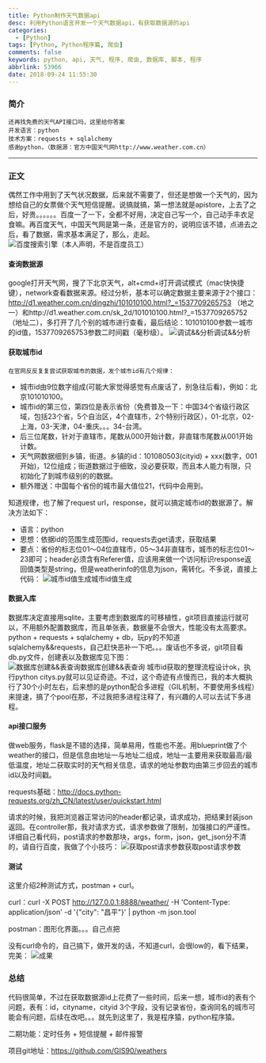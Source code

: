 ```yaml
---
title: Python制作天气数据api
desc: 利用Python语言开发一个天气数据api，有获取数据源的api
categories:
  - [Python]
tags: [Python, Python程序篇, 爬虫]
comments: false
keywords: python, api, 天气, 程序, 爬虫, 数据库, 脚本, 程序
abbrlink: 53966
date: 2018-09-24 11:55:30
---
```


### 简介
    还再找免费的天气API接口吗，这里给你答案
    开发语言：python
    技术方案：requests + sqlalchemy
    感谢python，（数据源：官方中国天气网http://www.weather.com.cn）

<!--more-->
<hr />

### 正文
​​​偶然工作中用到了天气状况数据，后来就不需要了，但还是想做一个天气的，因为想给自己的女票做个天气短信提醒。说搞就搞，第一想法就是apistore，上去了之后，好贵。。。。。。<!-- more -->百度一了一下，全都不好用，决定自己写一个，自己动手丰衣足食嘛。再百度天气，中国天气网是第一条，还是官方的，说明应该不错，点进去之后，看了数据，需求基本满足了，那么，走起。
![百度搜索引擎（本人声明，不是百度员工）](baidu.jpg)
#### 查询数据源
google打开天气网，搜了下北京天气，alt+cmd+i打开调试模式（mac快快捷键），network查看数据来源。经过分析，基本可以确定数据主要来源于2个接口：http://d1.weather.com.cn/dingzhi/101010100.html?_=1537709265753 （地之一）和http://d1.weather.com.cn/sk_2d/101010100.html?_=1537709265752 （地址二），多打开了几个别的城市进行查看，最后结论：101010100参数一城市的id值，1537709265753参数二时间戳（毫秒级）。
![调试&&分析调试&&分析](tiaoshi.jpg)

#### 获取城市id
    在官网反反复复尝试获取城市的数据，发个城市id有几个规律：
* 城市id由9位数字组成(可能大家觉得感觉有点废话了，别急往后看)，例如：北京101010100。
* 城市id的第三位，第四位是表示省份（免费普及一下：中国34个省级行政区域，包括23个省，5个自治区，4个直辖市，2个特别行政区），01-北京，02-上海，03-天津，04-重庆。。。34-台湾。
* 后三位尾数，针对于直辖市，尾数从000开始计数，非直辖市尾数从001开始计数。
* 天气网数据细到乡镇，街道。乡镇的id：101080503(cityid) + xxx(数字，001开始)，12位组成；街道数据过于细致，没必要获取，而且本人能力有限，只初始化了到城市级别的的数据。
* 额外赠送：中国每个省份的城市最大值位21，代码中会用到。

知道规律，也了解了request url，response，就可以搞定城市id的数据源了。解决方法如下：
* 语言：python
* 思想：依据id的范围生成范围id，requests去get请求，获取结果
* 要点：省份的标志位01～04位直辖市，05～34非直辖市，城市的标志位01～23即可；header必须含有Referer值，应该用来做一个访问标识response返回值类型是string，但是weatherinfo的信息为json，需转化。不多说，直接上代码：
![城市id值生成城市id值生成](id.jpg)

#### 数据入库
数据库决定直接用sqlite，主要考虑到数据库的可移植性，git项目直接运行就可以，不用额外配置数据库，而且单张表，数据量不会很大，性能没有太高要求。python + requests + sqlalchemy + db，玩py的不知道sqlalchemy&&requests，自己赶快恶补一下吧。。。废话也不多说，git项目看db.py文件，创建表以及数据库见下图：
![数据库创建&&表查询数据库创建&&表查询](db.jpg)
城市id获取的整理流程设计ok，执行python citys.py就可以见证奇迹。不过，这个奇迹有点慢而已，我的本大概执行了30个小时左右，后来想的是python配合多进程（GIL机制，不要使用多线程）来提速，搞了个pool在那，不过我把多进程注释了，有兴趣的人可以去试下多进程。

#### api接口服务
做web服务，flask是不错的选择，简单易用，性能也不差。用blueprint做了个weather的接口，但是信息由地址一与地址二组成，地址一主要用来获取最高/最低温度，地址二获取实时的天气相关信息，请求的地址参数均由第三步回去的城市id以及时间戳。

requests基础：http://docs.python-requests.org/zh_CN/latest/user/quickstart.html

请求的时候，我把浏览器正常访问的header都记录，请求成功，把结果封装json返回。在controller那，我对请求方式，请求参数做了限制，加强接口的严谨性。详细自己看代码，post请求的参数那块，args，form，json，get_json分不清的，请自行百度，我做了个小技巧：
![获取post请求参数获取post请求参数](api.jpg)

#### 测试
这里介绍2种测试方式，postman + curl。

curl：curl -X POST http://127.0.0.1:8888/weather/ -H 'Content-Type: application/json' -d '{"city": "昌平"}' | python -m json.tool

postman：图形化界面。。。自己点把

没有curl命令的，自己搞下，做开发的话，不知道curl，会很low的，看下结果，完美：
![成果](test.jpg)



### 总结
代码很简单，不过在获取数据源id上花费了一些时间，后来一想，城市id的表有个问题，表有：id，cityname，cityid 3个字段，没有记录省份，查询同名的城市可能会有问题，后续在改吧。。。就先到这里了，我是程序猿，python程序猿。

二期功能：定时任务 + 短信提醒 + 邮件报警

项目git地址：https://github.com/GIS90/weathers
